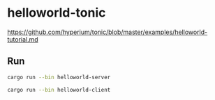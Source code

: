 # helloworld-tonic

<https://github.com/hyperium/tonic/blob/master/examples/helloworld-tutorial.md>

## Run

```bash
cargo run --bin helloworld-server
```

```bash
cargo run --bin helloworld-client
```
